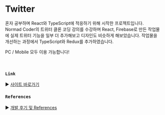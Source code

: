 # Twitter

혼자 공부하며 React와 TypeScript에 적응하기 위해 시작한 프로젝트입니다. <br/>
Normad Coder의 트위터 클론 코딩 강의를 수강하며 React, Firebase로 만든 작업물에 실제 트위터 기능을 일부 더 추가해보고 디자인도 비슷하게 해보았습니다.
작업물을 개선하는 과정에서 TypeScript와 Redux를 추가하였습니다.


PC / Mobile 모두 이용 가능합니다!

<br/>

### `Link`
▶️ [사이트 바로가기](https://imdaxsz.github.io/twitter)

### `References`
▶️ [개발 후기 및 References](https://imdaxsz.tistory.com/28)

